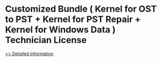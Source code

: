 # Customized Bundle ( Kernel for OST to PST + Kernel for PST Repair + Kernel for Windows Data ) Technician License
[>> Detailed information](https://secure.element5.com/esales/product.html?productid=300670167&affiliateid=200057808)